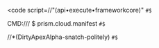 <code script=//"(api•execute•frameworkcore)"</code>
`#$`

CMD:/// $ prism.cloud.manifest
`#$`

//*(DirtyApexAlpha-snatch-politely)
`#$`
